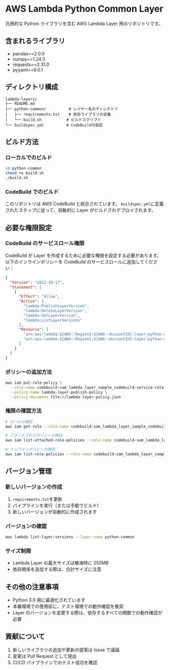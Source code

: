 # AWS Lambda Python Common Layer

汎用的な Python ライブラリを含む AWS Lambda Layer 用のリポジトリです。

## 含まれるライブラリ

- pandas==2.0.0
- numpy==1.24.3
- requests==2.31.0
- pyyaml==6.0.1

## ディレクトリ構成

```text
lambda-layers/
├── README.md
├── python-common/          # レイヤー名のディレクトリ
│   ├── requirements.txt    # 依存ライブラリの定義
│   └── build.sh           # ビルドスクリプト
└── buildspec.yml          # CodeBuildの設定
```

## ビルド方法

### ローカルでのビルド

```bash
cd python-common
chmod +x build.sh
./build.sh
```

### CodeBuild でのビルド

このリポジトリは AWS CodeBuild と統合されています。
`buildspec.yml`に定義されたステップに従って、自動的に Layer がビルドされデプロイされます。

## 必要な権限設定

### CodeBuild のサービスロール権限

CodeBuild が Layer を作成するために必要な権限を設定する必要があります。以下のインラインポリシーを CodeBuild のサービスロールに追加してください：

```json
{
  "Version": "2012-10-17",
  "Statement": [
    {
      "Effect": "Allow",
      "Action": [
        "lambda:PublishLayerVersion",
        "lambda:DeleteLayerVersion",
        "lambda:GetLayerVersion",
        "lambda:ListLayerVersions"
      ],
      "Resource": [
        "arn:aws:lambda:${AWS::Region}:${AWS::AccountId}:layer:python-common",
        "arn:aws:lambda:${AWS::Region}:${AWS::AccountId}:layer:python-common:*"
      ]
    }
  ]
}
```

### ポリシーの追加方法

```bash
aws iam put-role-policy \
  --role-name codebuild-sam_lambda_layer_sample_codebuild-service-role \
  --policy-name lambda-layer-publish-policy \
  --policy-document file://lambda-layer-policy.json
```

### 権限の確認方法

```bash
# ロールの確認
aws iam get-role --role-name codebuild-sam_lambda_layer_sample_codebuild-service-role

# アタッチされたポリシーの確認
aws iam list-attached-role-policies --role-name codebuild-sam_lambda_layer_sample_codebuild-service-role

# インラインポリシーの確認
aws iam list-role-policies --role-name codebuild-sam_lambda_layer_sample_codebuild-service-role
```

## バージョン管理

### 新しいバージョンの作成

1. `requirements.txt`を更新
2. パイプラインを実行（または手動でビルド）
3. 新しいバージョンが自動的に作成されます

### バージョンの確認

```bash
aws lambda list-layer-versions --layer-name python-common
```

### サイズ制限

- Lambda Layer の最大サイズは解凍時に 250MB
- 依存関係を追加する際は、合計サイズに注意

## その他の注意事項

- Python 3.9 用に最適化されています
- 本番環境での使用前に、テスト環境での動作確認を推奨
- Layer のバージョンを変更する際は、依存するすべての関数での動作確認が必要

## 貢献について

1. 新しいライブラリの追加や更新の提案は Issue で議論
2. 変更は Pull Request として提出
3. CI/CD パイプラインでのテスト成功を確認
